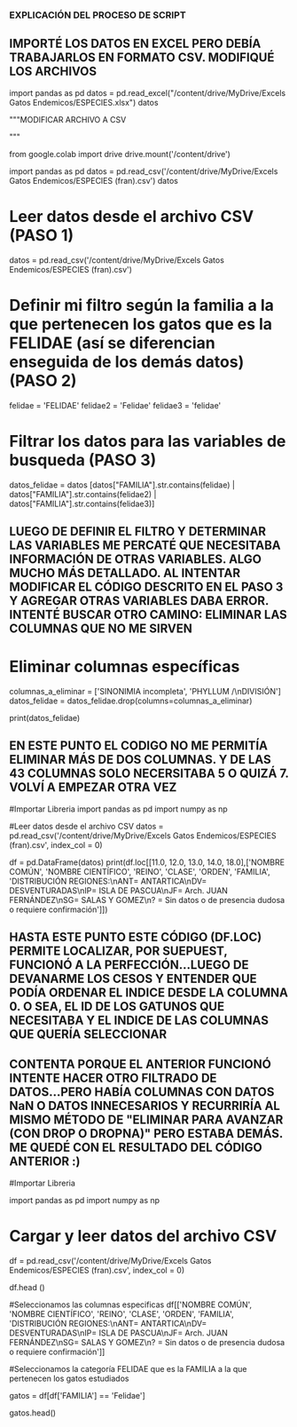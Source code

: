 ### EXPLICACIÓN DEL PROCESO DE SCRIPT


## IMPORTÉ LOS DATOS EN EXCEL PERO DEBÍA TRABAJARLOS EN FORMATO CSV. MODIFIQUÉ LOS ARCHIVOS

import pandas as pd
datos = pd.read_excel("/content/drive/MyDrive/Excels Gatos Endemicos/ESPECIES.xlsx")
datos

"""MODIFICAR ARCHIVO A CSV

"""

from google.colab import drive
drive.mount('/content/drive')

import pandas as pd
datos = pd.read_csv('/content/drive/MyDrive/Excels Gatos Endemicos/ESPECIES (fran).csv')
datos


# Leer datos desde el archivo CSV (PASO 1)
datos = pd.read_csv('/content/drive/MyDrive/Excels Gatos Endemicos/ESPECIES (fran).csv')


# Definir mi filtro según la familia a la que pertenecen los gatos que es la FELIDAE (así se diferencian enseguida de los demás datos) (PASO 2)
felidae = 'FELIDAE'
felidae2 = 'Felidae'
felidae3 = 'felidae'


# Filtrar los datos para las variables de busqueda (PASO 3)
datos_felidae = datos [datos["FAMILIA"].str.contains(felidae) | datos["FAMILIA"].str.contains(felidae2) | datos["FAMILIA"].str.contains(felidae3)]

## LUEGO DE DEFINIR EL FILTRO Y DETERMINAR LAS VARIABLES ME PERCATÉ QUE NECESITABA INFORMACIÓN DE OTRAS VARIABLES. ALGO MUCHO MÁS DETALLADO. AL INTENTAR MODIFICAR EL CÓDIGO DESCRITO EN EL PASO 3 Y AGREGAR OTRAS VARIABLES DABA ERROR. INTENTÉ BUSCAR OTRO CAMINO: ELIMINAR LAS COLUMNAS QUE NO ME SIRVEN

# Eliminar columnas específicas
columnas_a_eliminar = ['SINONIMIA incompleta', 'PHYLLUM /\nDIVISIÓN']
datos_felidae = datos_felidae.drop(columns=columnas_a_eliminar)

print(datos_felidae)


## EN ESTE PUNTO EL CODIGO NO ME PERMITÍA ELIMINAR MÁS DE DOS COLUMNAS. Y DE LAS 43 COLUMNAS SOLO NECERSITABA 5 O QUIZÁ 7. VOLVÍ A EMPEZAR OTRA VEZ


#Importar Libreria
import pandas as pd
import numpy as np


#Leer datos desde el archivo CSV
datos = pd.read_csv('/content/drive/MyDrive/Excels Gatos Endemicos/ESPECIES (fran).csv', index_col = 0)

df = pd.DataFrame(datos)
print(df.loc[[11.0, 12.0, 13.0, 14.0, 18.0],['NOMBRE COMÚN', 'NOMBRE CIENTÍFICO', 'REINO', 'CLASE', 'ORDEN', 'FAMILIA', 'DISTRIBUCIÓN REGIONES:\nANT= ANTARTICA\nDV= DESVENTURADAS\nIP= ISLA DE PASCUA\nJF= Arch. JUAN FERNÁNDEZ\nSG= SALAS Y GOMEZ\n? = Sin datos o de presencia dudosa o requiere confirmación']])

## HASTA ESTE PUNTO ESTE CÓDIGO (DF.LOC) PERMITE LOCALIZAR, POR SUEPUEST, FUNCIONÓ A LA PERFECCIÓN...LUEGO DE DEVANARME LOS CESOS Y ENTENDER QUE PODÍA ORDENAR EL INDICE DESDE LA COLUMNA 0. O SEA, EL ID DE LOS GATUNOS QUE NECESITABA Y EL INDICE DE LAS COLUMNAS QUE QUERÍA SELECCIONAR



## CONTENTA PORQUE EL ANTERIOR FUNCIONÓ INTENTE HACER OTRO FILTRADO DE DATOS...PERO HABÍA COLUMNAS CON DATOS NaN O DATOS INNECESARIOS Y RECURRIRÍA AL MISMO MÉTODO DE "ELIMINAR PARA AVANZAR (CON DROP O DROPNA)" PERO ESTABA DEMÁS. ME QUEDÉ CON EL RESULTADO DEL CÓDIGO ANTERIOR :)


#Importar Libreria

import pandas as pd
import numpy as np

# Cargar y leer datos del archivo CSV
df = pd.read_csv('/content/drive/MyDrive/Excels Gatos Endemicos/ESPECIES (fran).csv', index_col = 0)

df.head ()

#Seleccionamos las columnas especificas
df[['NOMBRE COMÚN', 'NOMBRE CIENTÍFICO', 'REINO', 'CLASE', 'ORDEN', 'FAMILIA', 'DISTRIBUCIÓN REGIONES:\nANT= ANTARTICA\nDV= DESVENTURADAS\nIP= ISLA DE PASCUA\nJF= Arch. JUAN FERNÁNDEZ\nSG= SALAS Y GOMEZ\n? = Sin datos o de presencia dudosa o requiere confirmación']]

#Seleccionamos la categoría FELIDAE que es la FAMILIA a la que pertenecen los gatos estudiados

gatos = df[df['FAMILIA'] == 'Felidae']

gatos.head()











